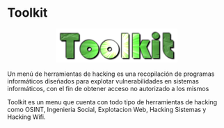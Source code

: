 # Toolkit

<p align="center">
<img src="Logotipo.png" width="278px">
</p>

Un menú de herramientas de hacking es una recopilación de programas informáticos diseñados para explotar vulnerabilidades en sistemas informáticos, con el fin de obtener acceso no autorizado a los mismos

Toolkit es un menu que cuenta con todo tipo de herramientas de hacking como OSINT, Ingenieria Social, Explotacion Web, Hacking Sistemas y Hacking Wifi.